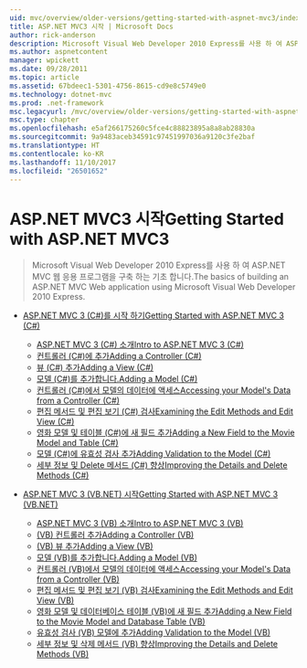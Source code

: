 ```yaml
---
uid: mvc/overview/older-versions/getting-started-with-aspnet-mvc3/index
title: ASP.NET MVC3 시작 | Microsoft Docs
author: rick-anderson
description: Microsoft Visual Web Developer 2010 Express를 사용 하 여 ASP.NET MVC 웹 응용 프로그램을 구축 하는 기초 합니다.
ms.author: aspnetcontent
manager: wpickett
ms.date: 09/28/2011
ms.topic: article
ms.assetid: 67bdeec1-5301-4756-8615-cd9e8c5749e0
ms.technology: dotnet-mvc
ms.prod: .net-framework
msc.legacyurl: /mvc/overview/older-versions/getting-started-with-aspnet-mvc3
msc.type: chapter
ms.openlocfilehash: e5af266175260c5fce4c88823895a8a8ab28830a
ms.sourcegitcommit: 9a9483aceb34591c97451997036a9120c3fe2baf
ms.translationtype: HT
ms.contentlocale: ko-KR
ms.lasthandoff: 11/10/2017
ms.locfileid: "26501652"
---
```

<a name="getting-started-with-aspnet-mvc3"></a><span data-ttu-id="f21a8-103">ASP.NET MVC3 시작</span><span class="sxs-lookup"><span data-stu-id="f21a8-103">Getting Started with ASP.NET MVC3</span></span>
====================
> <span data-ttu-id="f21a8-104">Microsoft Visual Web Developer 2010 Express를 사용 하 여 ASP.NET MVC 웹 응용 프로그램을 구축 하는 기초 합니다.</span><span class="sxs-lookup"><span data-stu-id="f21a8-104">The basics of building an ASP.NET MVC Web application using Microsoft Visual Web Developer 2010 Express.</span></span>


- [<span data-ttu-id="f21a8-105">ASP.NET MVC 3 (C#)를 시작 하기</span><span class="sxs-lookup"><span data-stu-id="f21a8-105">Getting Started with ASP.NET MVC 3 (C#)</span></span>](cs/index.md)

    - [<span data-ttu-id="f21a8-106">ASP.NET MVC 3 (C#) 소개</span><span class="sxs-lookup"><span data-stu-id="f21a8-106">Intro to ASP.NET MVC 3 (C#)</span></span>](cs/intro-to-aspnet-mvc-3.md)
    - [<span data-ttu-id="f21a8-107">컨트롤러 (C#)에 추가</span><span class="sxs-lookup"><span data-stu-id="f21a8-107">Adding a Controller (C#)</span></span>](cs/adding-a-controller.md)
    - [<span data-ttu-id="f21a8-108">뷰 (C#) 추가</span><span class="sxs-lookup"><span data-stu-id="f21a8-108">Adding a View (C#)</span></span>](cs/adding-a-view.md)
    - [<span data-ttu-id="f21a8-109">모델 (C#)를 추가합니다.</span><span class="sxs-lookup"><span data-stu-id="f21a8-109">Adding a Model (C#)</span></span>](cs/adding-a-model.md)
    - [<span data-ttu-id="f21a8-110">컨트롤러 (C#)에서 모델의 데이터에 액세스</span><span class="sxs-lookup"><span data-stu-id="f21a8-110">Accessing your Model's Data from a Controller (C#)</span></span>](cs/accessing-your-models-data-from-a-controller.md)
    - [<span data-ttu-id="f21a8-111">편집 메서드 및 편집 보기 (C#) 검사</span><span class="sxs-lookup"><span data-stu-id="f21a8-111">Examining the Edit Methods and Edit View (C#)</span></span>](cs/examining-the-edit-methods-and-edit-view.md)
    - [<span data-ttu-id="f21a8-112">영화 모델 및 테이블 (C#)에 새 필드 추가</span><span class="sxs-lookup"><span data-stu-id="f21a8-112">Adding a New Field to the Movie Model and Table (C#)</span></span>](cs/adding-a-new-field.md)
    - [<span data-ttu-id="f21a8-113">모델 (C#)에 유효성 검사 추가</span><span class="sxs-lookup"><span data-stu-id="f21a8-113">Adding Validation to the Model (C#)</span></span>](cs/adding-validation-to-the-model.md)
    - [<span data-ttu-id="f21a8-114">세부 정보 및 Delete 메서드 (C#) 향상</span><span class="sxs-lookup"><span data-stu-id="f21a8-114">Improving the Details and Delete Methods (C#)</span></span>](cs/improving-the-details-and-delete-methods.md)
- [<span data-ttu-id="f21a8-115">ASP.NET MVC 3 (VB.NET) 시작</span><span class="sxs-lookup"><span data-stu-id="f21a8-115">Getting Started with ASP.NET MVC 3 (VB.NET)</span></span>](vb/index.md)

    - [<span data-ttu-id="f21a8-116">ASP.NET MVC 3 (VB) 소개</span><span class="sxs-lookup"><span data-stu-id="f21a8-116">Intro to ASP.NET MVC 3 (VB)</span></span>](vb/intro-to-aspnet-mvc-3.md)
    - [<span data-ttu-id="f21a8-117">(VB) 컨트롤러 추가</span><span class="sxs-lookup"><span data-stu-id="f21a8-117">Adding a Controller (VB)</span></span>](vb/adding-a-controller.md)
    - [<span data-ttu-id="f21a8-118">(VB) 뷰 추가</span><span class="sxs-lookup"><span data-stu-id="f21a8-118">Adding a View (VB)</span></span>](vb/adding-a-view.md)
    - [<span data-ttu-id="f21a8-119">모델 (VB)를 추가합니다.</span><span class="sxs-lookup"><span data-stu-id="f21a8-119">Adding a Model (VB)</span></span>](vb/adding-a-model.md)
    - [<span data-ttu-id="f21a8-120">컨트롤러 (VB)에서 모델의 데이터에 액세스</span><span class="sxs-lookup"><span data-stu-id="f21a8-120">Accessing your Model's Data from a Controller (VB)</span></span>](vb/accessing-your-models-data-from-a-controller.md)
    - [<span data-ttu-id="f21a8-121">편집 메서드 및 편집 보기 (VB) 검사</span><span class="sxs-lookup"><span data-stu-id="f21a8-121">Examining the Edit Methods and Edit View (VB)</span></span>](vb/examining-the-edit-methods-and-edit-view.md)
    - [<span data-ttu-id="f21a8-122">영화 모델 및 데이터베이스 테이블 (VB)에 새 필드 추가</span><span class="sxs-lookup"><span data-stu-id="f21a8-122">Adding a New Field to the Movie Model and Database Table (VB)</span></span>](vb/adding-a-new-field.md)
    - [<span data-ttu-id="f21a8-123">유효성 검사 (VB) 모델에 추가</span><span class="sxs-lookup"><span data-stu-id="f21a8-123">Adding Validation to the Model (VB)</span></span>](vb/adding-validation-to-the-model.md)
    - [<span data-ttu-id="f21a8-124">세부 정보 및 삭제 메서드 (VB) 향상</span><span class="sxs-lookup"><span data-stu-id="f21a8-124">Improving the Details and Delete Methods (VB)</span></span>](vb/improving-the-details-and-delete-methods.md)
